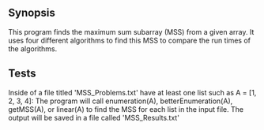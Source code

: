 ## Synopsis

This program finds the maximum sum subarray (MSS) from a given array.  It uses four different algorithms to find this MSS to compare the run times of the algorithms.

## Tests

Inside of a file titled 'MSS_Problems.txt' have at least one list such as A = [1, 2, 3, 4]:
The program will call enumeration(A), betterEnumeration(A), getMSS(A), or linear(A) to find the MSS for each list in the input file.
The output will be saved in a file called 'MSS_Results.txt'
